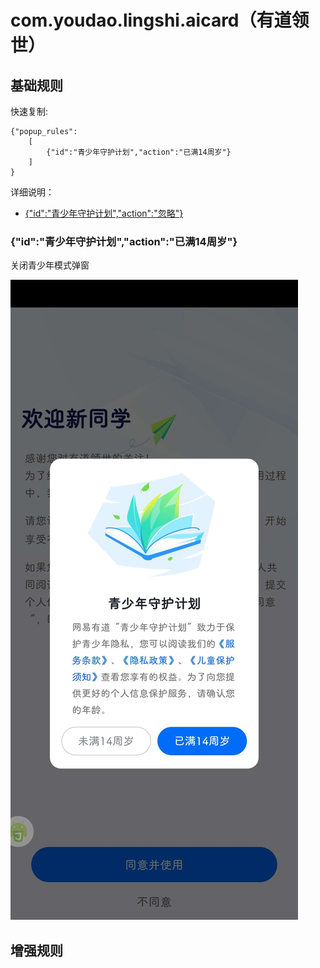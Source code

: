 # com.youdao.lingshi.aicard（有道领世）

## 基础规则

快速复制:
```
{"popup_rules":
    [
        {"id":"青少年守护计划","action":"已满14周岁"}
    ]
}
```
详细说明：
- [{"id":"青少年守护计划","action":"忽略"}](#id青少年守护计划action已满14周岁)

### {"id":"青少年守护计划","action":"已满14周岁"}
关闭青少年模式弹窗

![](./assets/青少年模式弹窗.jpg)


## 增强规则
